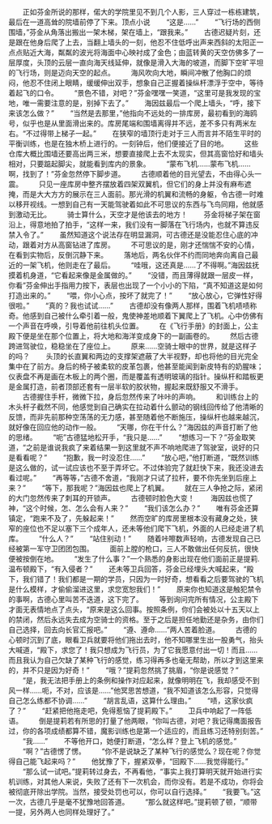 　　正如芬金所说的那样，偌大的学院里见不到几个人影，三人穿过一栋栋建筑，最后在一道高耸的院墙前停了下来。顶点小说
　　“这是……”
　　“飞行场的西侧围墙，”芬金从角落出搬出一架木梯，架在墙上，“跟我来。”
　　古德迟疑片刻，还是跟在他身后爬了上去，当翻上墙头的一刻，他忍不住低呼出声来西斜的太阳正一点点贴近大海，粼粼的波光将海面中心映衬成了金色；由蓝转黄的天空仿佛多了一层厚度，头顶的云层一直向海天线延伸，就像是滑入大海的坡道，而脚下空旷平坦的飞行场，则是迈向天空的起点。
　　海风吹向大地，瞬间冲散了他胸口的烦闷，他忍不住闭上眼睛，缓缓伸出双手，想象自己正握着操纵杆漂浮于空中，等待着起飞的口令。
　　“景色不错，对吧？”芬金嘿嘿一笑道，“这里可是我发现的宝地，唯一需要注意的是，别掉下去了。”
　　海因兹最后一个爬上墙头，“呼，接下来该怎么做？”
　　“当然是去那里，”他指向不远处的一排库房，最初看到的海鸥号，似乎也是从里面滑出来的。库房尾端和围墙离得并不远，差不多只有两米左右。“不过得带上梯子一起。”
　　在狭窄的墙顶行走对于三人而言并不陌生平时的平衡训练，也是在独木桥上进行的。一刻钟后，他们便接近了目的地。
　　这些仓库大概比围墙还要高出两三米，想要直接爬上去不太现实，但其高窗恰好和墙头相对，只要踮起脚尖，就能看到库内的景象。
　　“蒙布飞机……蒙布飞机……啊，找到了！”芬金忽然停下脚步道。
　　古德顺着他的目光望去，不由得心头一震。
　　只见一座库房中整齐摆放着四架双翼机，但它们的身上并没有麻布遮掩，而是大大方方的展示在三人面前。那光滑的机翼和流畅的身躯，令古德一时难以移开视线。一想到自己有一天能驾驶着如此不可思议的东西与飞鸟同翔，他就感到激动无比。
　　骑士算什么，天空才是他该去的地方！
　　芬金将梯子架在窗沿上，得意地拍了拍手，“这样一来，我们没有一脚落在飞行场内，也就不算违反禁入令了。”
　　虽然知道这个说法存在明显漏洞，可古德还是没能忍住心底的冲动，跟着对方从高窗钻进了库房。
　　不可思议的是，刚才还惴惴不安的心情，在看到实物后，反倒沉静下来。
　　落地后，两名伙伴不约而同地奔向离自己最近的一架飞机，他则走在了最后。
　　“哇哦，这还真是……了不得啊。”海因兹抚摸着机身道，“它看起来像是金属做的。”
　　“没错，而且薄得就跟一层皮一样，你看”芬金伸出手指用力按下，表层也出现了一个小小的下陷，“真不知道这是如何打造出来的。”
　　“喂，你小心点，按坏了就完了！”
　　“放心放心，它弹性好得很啦。”
　　“真的？我也试试……”
　　古德却没有像两人那样，围着飞机啧啧称奇。他感到自己被什么牵引着一般，鬼使神差地顺着下翼爬上了飞机。心中仿佛有一个声音在呼唤，引导着他前往机头位置。
　　在《飞行手册》的封面上，公主殿下便是坐在那个位置上，将大地和海洋变成身下的一副画卷的。
　　然后古德跨进驾驶位，稳稳坐在了座位上。
　　原来……空骑士眼中的世界，就是这样子的吗？
　　头顶的长直翼和两边的支撑架遮蔽了大半视野，却也将他的目光完全集中在了前方。身后的椅子被柔软的皮革包裹，他甚至能闻到新皮特有的奶腥味；仪表盘不再是画在木板上的两个圈，而是覆盖有透明玻璃的指针。操纵杆和踏板更是金属打造，前者顶部还套有一层半软的胶状物，握起来既舒服又不滑手。
　　古德握住手杆，微微下拉，身后忽然传来了咔咔的声响。
　　和训练台上的木头杆子截然不同，他感觉到自己确实在拉动着什么颤动的钢线回传给了他清晰的反馈，而非先前那种空荡荡的无力感，甚至随着他不断施压，操纵杆也越来越沉，就好像在回应他的动作一般。
　　“天哪，你在干什么？”海因兹的声音打断了他的思绪。
　　“呃”古德猛地松开手，“我只是……”
　　“想练习一下？”芬金取笑道，“之前是谁说我疯了来着结果一到这里就不声不响地爬进了驾驶室，说好的只是看看呢？”
　　“抱歉，我一时没忍住……”
　　“放心吧，”他打断道，“既然训练是这么做的，试一试应该也不至于弄坏它。不过体验完了就赶快下来，我还没进去看过呢。”
　　“再等等，”古德不舍道，“我刚才只试了拉杆，要不你先坐到后座上来？”
　　“等下，那我呢？”海因兹也爬上了机翼。
　　就在三人争抢之际，紧闭的大门忽然传来了刺耳的开锁声。
　　古德顿时脸色大变！
　　海因兹也慌了神，“这个时候，怎、怎么会有人来？”
　　“我们该怎么办？”
　　唯有芬金还算镇定，“跑来不及了，先躲起来！”
　　然而空旷的库房里根本没有藏身之处，狭窄的座位也不足以塞下三个成年人，还未等他们爬下飞机，外面的人已经走进了机库。
　　“什么人？”
　　“站住别动！”
　　随着咔嚓数声轻响，古德发现自己已经被第一军守卫团团包围。
　　面前上膛的枪口，三人不敢做出任何反抗，很快便被按倒在地。
　　“发生了什么事？”一个熟悉的身影出现在他们面前正是提莉.温布顿殿下，“有入侵者？”
　　还未等卫兵回答，芬金已经埋头大喊起来，“殿下，我们错了！我们都是一期的学员，只因为一时好奇，想看看之后要驾驶的飞机是什么模样，才偷偷溜进这里，求您宽恕我们！”
　　原来你也知道这是触犯禁令的事啊，古德心里叫苦不迭道，这下完了。
　　等到询问完所有情况，公主殿下才面无表情地点了点头，“原来是这么回事。按照条例，你们会被处以十五天以上的禁闭，然后永远失去成为空骑士的资格。至于之后是担任地勤还是杂务，由你们自己选择，回去向长官汇报吧。”
　　“遵、遵命……”两人苦着脸道。
　　古德的心顿时沉到了底，眼看卫兵就要将他们拖出去时，他不知哪里生出一股勇气，抬头大喊道，“殿下，求您了！我只想成为飞行员，为了它我愿意付出一切！而且……而且我认为自己欠缺了某种飞行的感觉，练习得再多也毫无帮助，所以才到这里来的，并不只是因为好奇！”
　　“哦？”提莉忽然挑了挑眉，“你是说感觉？”
　　“是，我无法把手册上的条例和操作对应起来，就像明明在飞，我却感受不到风一样……呃，不对，应该是……”他冥思苦想道，“我不知道该怎么形容，只觉得自己怎么练都不协调……”
　　“胡言乱语，这算什么理由。”
　　“啧，这家伙疯了？”
　　“赶紧把他拖走吧，免得惹恼了提莉殿下。”
　　卫兵中响起了一阵低语。
　　倒是提莉若有所思的打量了他两眼，“你叫古德，对吧？我记得鹰面报告过，你的各项成绩都算不错，魔影训练也是第一个适应的，而且练习还特别刻苦。”
　　“我……”
　　不等他开口，她便打断道，“怎么样？登上飞机的感觉。”
　　“啊？”古德愣了愣。
　　“你不是说缺乏了某种飞行的感觉么？现在呢？你觉得自己能飞起来吗？”
　　他犹豫了下，握紧双拳，“回殿下……我觉得能行。”
　　“那么试一试吧。”提莉转过身去，不再看他，“事实上我打算明天就开始进行实机训练，对其他人来说，失败了还有下一次机会，而你没有。若是不成功，你将会被彻底开除出学院。当然，接受处罚也可以，你可以自行选择。”
　　“我要飞。”这一次，古德几乎是毫不犹豫地回答道。
　　“那么就这样吧。”提莉顿了顿，“顺带一提，另外两人也同样处理好了。”